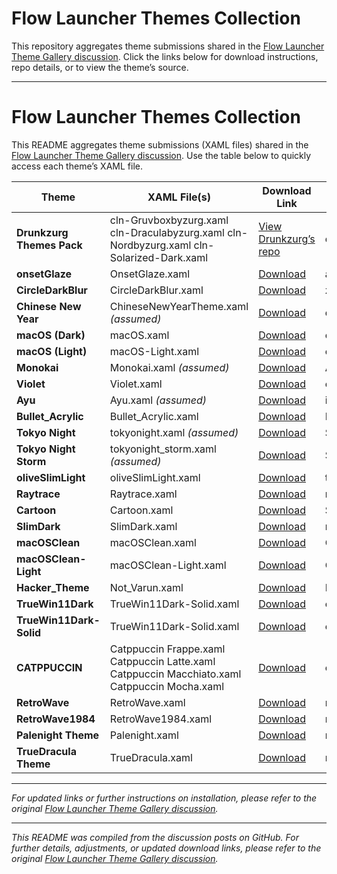# Flow Launcher Themes Collection

This repository aggregates theme submissions shared in the [Flow Launcher Theme Gallery discussion](https://github.com/Flow-Launcher/Flow.Launcher/discussions/1438). Click the links below for download instructions, repo details, or to view the theme’s source.

---

# Flow Launcher Themes Collection

This README aggregates theme submissions (XAML files) shared in the [Flow Launcher Theme Gallery discussion](https://github.com/Flow-Launcher/Flow.Launcher/discussions/1438). Use the table below to quickly access each theme’s XAML file.

| Theme                | XAML File(s)                                                                                                                                                                                                                                                                                       | Download Link                                                                                                                                                                                         | Author             |
|----------------------|-----------------------------------------------------------------------------------------------------------------------------------------------------------------------------------------------------------------------------------------------------------------------------------------------------|-------------------------------------------------------------------------------------------------------------------------------------------------------------------------------------------------------|--------------------|
| **Drunkzurg Themes Pack** | cln-Gruvboxbyzurg.xaml cln-Draculabyzurg.xaml cln-Nordbyzurg.xaml cln-Solarized-Dark.xaml                                       | [View Drunkzurg’s repo](https://github.com/drunkzurg/FlowLauncherUI.git)                                                            | drunkzurg          |
| **onsetGlaze**       | OnsetGlaze.xaml                                                                                                                                                                                                                                                                                     | [Download](https://github.com/abhidahal/onsetGlaze.flow/blob/main/OnsetGlaze.xaml)                                                                                                            | abhidahal          |                                                                                                        | abhidahal          |
| **CircleDarkBlur**   | CircleDarkBlur.xaml                                                                                                                                                                                                                                                                                 | [Download](https://raw.githubusercontent.com/z1nc0r3/CircleDarkBlur/main/CircleDarkBlur.xaml)                                                                                                           | z1nc0r3            |
| **Chinese New Year** | ChineseNewYearTheme.xaml *(assumed)*                                                                                                                                                                                                                                                                | [Download](https://github.com/deefrawley/Flow.Launcher.Themes/blob/main/ChineseNewYear.xaml)                                                                                                                                         | deefrawley         |
| **macOS (Dark)**     | macOS.xaml                                                                                                                                                                                                                                                                                        | [Download](https://github.com/cc46808/macOS.flow/blob/main/macOS.xaml)                                                                                                                        | cc46808            |
| **macOS (Light)**    | macOS-Light.xaml                                                                                                                                                                                                                                                                                  | [Download](https://github.com/cc46808/macOS.flow/blob/main/macOS-Light.xaml)                                                                                                                   | cc46808            |
| **Monokai**          | Monokai.xaml *(assumed)*                                                                                                                                                                                                                                                                            | [Download](https://github.com/AtarianComputing/Monokai.flow/blob/main/Monokai.xaml)                                                                                                                 | AtarianComputing   |
| **Violet**           | Violet.xaml                                                                                                                                                                                                                                                                                       | [Download](https://raw.githubusercontent.com/eliaszon/Violet.flow/main/Violet.xaml)                                                                                                                     | eliaszon           |
| **Ayu**         | Ayu.xaml *(assumed)*                                                                                                                                                                                                                                                                              | [Download](https://github.com/icebruce/FlowLauncher-Ayu/blob/main/Ayu.xaml)                                                                                                                    | icebruce           |
| **Bullet_Acrylic**   | Bullet_Acrylic.xaml                                                                                                                                                                                                                                                                               | [Download](https://raw.githubusercontent.com/KJH-x/FlowTheme/main/Bullet_Acrylic.xaml)                                                                                                                   | KJH-x              |
| **Tokyo Night**      | tokyonight.xaml *(assumed)*                                                                                                                                                                                                                                                                            | [Download](https://github.com/SoraTenshi/FlowLauncher-TokyoNight/blob/main/tokyonight.xaml)                                                                                                                 | SoraTenshi         |
| **Tokyo Night Storm**| tokyonight_storm.xaml *(assumed)*                                                                                                                                                                                                                                                                        | [Download](https://github.com/SoraTenshi/FlowLauncher-TokyoNight/blob/main/tokyonight_storm.xaml)                                                                                                             | SoraTenshi         |
| **oliveSlimLight**   | oliveSlimLight.xaml                                                                                                                                                                                                                                                                               | [Download](https://raw.githubusercontent.com/trACEroam/oliveSlimLight/main/oliveSlimLight.xaml)                                                                                                          | trACEroam          |
| **Raytrace**         | Raytrace.xaml                                                                                                                                                                                                                                                                                     | [Download](https://github.com/nitrogeo/Raytrace/blob/main/Raytrace.xaml)                                                                                                                       | nitrogeo           |
| **Cartoon**          | Cartoon.xaml                                                                                                                                                                                                                                                                                      | [Download](https://github.com/ytsodacan/Flow-Launcher-Cartoon/blob/main/Cartoon.xaml)                                                                                                                         | Seb1plaz           |
| **SlimDark**         | SlimDark.xaml                                                                                                                                                                              | [Download](https://raw.githubusercontent.com/monandszy/SlimDark/main/SlimDark.xaml)                                                                                            | monandszy
| **macOSClean**         | macOSClean.xaml                                                                                        | [Download](https://raw.githubusercontent.com/GalaxyNZ/macOSClean.flow/main/macOSClean.xaml)                                                                                                                      | GalaxyNZ |
| **macOSClean-Light**         | macOSClean-Light.xaml                                                                                           | [Download](https://raw.githubusercontent.com/GalaxyNZ/macOSClean.flow/main/macOSClean-Light.xaml)                                                                                              | GalaxyNZ
| **Hacker_Theme**         | Not_Varun.xaml                                                                                                                                                                                                                                                                                     | [Download](https://github.com/ImNotVarun/Hacker_Theme/blob/main/Not_Varun.xaml)                                                                                                                      | ImNotVarun          |
**TrueWin11Dark**         | TrueWin11Dark-Solid.xaml                                                                                                                                                                                                                                                                                     | [Download](https://github.com/okRoni/TrueWin11Dark/blob/main/TrueWin11Dark.xaml)                                                                                                                      | okRoni          |
**TrueWin11Dark-Solid**         | TrueWin11Dark-Solid.xaml                                                                                                                                                                                                                                                                                     | [Download](https://github.com/okRoni/TrueWin11Dark/blob/main/TrueWin11Dark-Solid.xaml)                                                                                                                      | okRoni          |
**CATPPUCCIN**         | Catppuccin Frappe.xaml Catppuccin Latte.xaml Catppuccin Macchiato.xaml Catppuccin Mocha.xaml                                                                                                                                                                                                                                                                                   | [Download](https://github.com/catppuccin/flow-launcher)                                                                                                                      | catppuccin          |
**RetroWave**         | RetroWave.xaml                                                                                                                                                                                                                                                                                     | [Download](https://github.com/ruslanlap/RetroWaveTheme.FlowLa/blob/master/RetroWave.xaml)                                                                                                                      | ruslanlap          |
**RetroWave1984**         | RetroWave1984.xaml                                                                                                                                                                                                                                                                                     | [Download](https://github.com/ruslanlap/RetroWaveTheme.FlowLa/blob/master/RetroWave1984.xaml)                                                                                                                      | ruslanlap          |
**Palenight Theme**         | Palenight.xaml                                                                                                       | [Download](https://github.com/ruslanlap/RetroWaveTheme.FlowLa/blob/master/Palenight.xaml)                                                                                                                      | ruslanlap          |
**TrueDracula Theme**         | TrueDracula.xaml                                                                                                       | [Download](https://github.com/ruslanlap/RetroWaveTheme.FlowLa/blob/master/TrueDracula.xaml)                                                                                                                      | ruslanlap          |


---

*For updated links or further instructions on installation, please refer to the original [Flow Launcher Theme Gallery discussion](https://github.com/Flow-Launcher/Flow.Launcher/discussions/1438).*


---

*This README was compiled from the discussion posts on GitHub. For further details, adjustments, or updated download links, please refer to the original [Flow Launcher Theme Gallery discussion](https://github.com/Flow-Launcher/Flow.Launcher/discussions/1438).*
